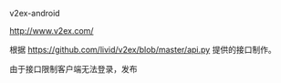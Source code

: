 v2ex-android

http://www.v2ex.com/

根据 https://github.com/livid/v2ex/blob/master/api.py 提供的接口制作。

由于接口限制客户端无法登录，发布
